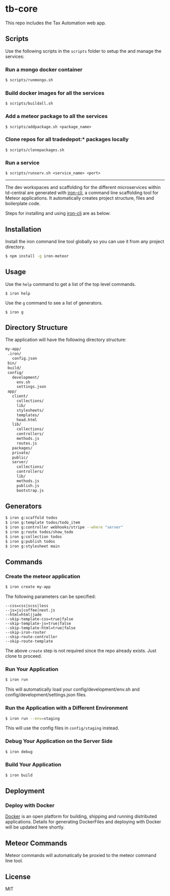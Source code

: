 # tb-core

This repo includes the Tax Automation web app.


## Scripts
Use the following scripts in the `scripts` folder to setup the and manage the services:

### Run a mongo docker container
```sh
$ scripts/runmongo.sh
```

### Build docker images for all the services
```
$ scripts/buildall.sh
```

### Add a meteor package to all the services
```
$ scripts/addpackage.sh <package_name>
```

### Clone repos for all tradedepot:* packages locally
```
$ scripts/clonepackages.sh
```

### Run a service
```
$ scripts/runserv.sh <service_name> <port>
```

***

The dev workspaces and scaffolding for the different microservices within td-central are generated with [iron-cli](https://github.com/iron-meteor/iron-cli), a command line scaffolding tool for Meteor applications. It automatically creates project structure, files and boilerplate code.

Steps for installing and using [iron-cli](https://github.com/iron-meteor/iron-cli) are as below:

## Installation
Install the iron command line tool globally so you can use it from any project directory.

```sh
$ npm install -g iron-meteor
```

## Usage
Use the `help` command to get a list of the top level commands.

```
$ iron help
```

Use the `g` command to see a list of generators.

```
$ iron g
```

## Directory Structure
The application will have the following directory structure:

```sh
my-app/
 .iron/
   config.json
 bin/
 build/
 config/
   development/
     env.sh
     settings.json
 app/
   client/
     collections/
     lib/
     stylesheets/
     templates/
     head.html
   lib/
     collections/
     controllers/
     methods.js
     routes.js
   packages/
   private/
   public/
   server/
     collections/
     controllers/
     lib/
     methods.js
     publish.js
     bootstrap.js
```

## Generators
```sh
$ iron g:scaffold todos
$ iron g:template todos/todo_item
$ iron g:controller webhooks/stripe --where "server"
$ iron g:route todos/show_todo
$ iron g:collection todos
$ iron g:publish todos
$ iron g:stylesheet main
```

## Commands

### Create the meteor application
```sh
$ iron create my-app
```

The following parameters can be specified:
```
--css=css|scss|less
--js=js|coffee|next.js
--html=html|jade
--skip-template-css=true|false
--skip-template-js=true|false
--skip-template-html=true|false
--skip-iron-router
--skip-route-controller
--skip-route-template
```
The above `create` step is not required since the repo already exists. Just clone to proceed.

### Run Your Application
```sh
$ iron run
```

This will automatically load your config/development/env.sh and config/development/settings.json files.

### Run the Application with a Different Environment
```sh
$ iron run --env=staging
```

This will use the config files in `config/staging` instead.

### Debug Your Application on the Server Side
```sh
$ iron debug
```

### Build Your Application
```sh
$ iron build
```

## Deployment

### Deploy with Docker
[Docker](http://www.docker.com) is an open platform for building, shipping and running distributed applications. Details for 
generating DockerFiles and deploying with Docker will be updated here shortly.


## Meteor Commands
Meteor commands will automatically be proxied to the meteor command line tool.


## License
MIT

